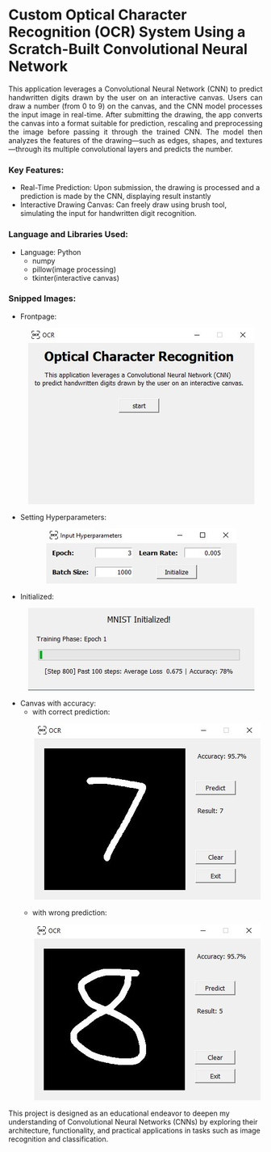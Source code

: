 # Custom Optical Character Recognition (OCR) System Using a Scratch-Built Convolutional Neural Network

<p align='justify'>
This application leverages a Convolutional Neural Network (CNN) to predict handwritten digits drawn by the user on an interactive canvas. 
Users can draw a number (from 0 to 9) on the canvas, and the CNN model processes the input image in real-time. After submitting the drawing, 
the app converts the canvas into a format suitable for prediction, rescaling and preprocessing the image before passing it through the trained CNN. 
The model then analyzes the features of the drawing—such as edges, shapes, and textures—through its multiple convolutional layers and predicts the number.
</p>

### Key Features:
-  Real-Time Prediction: Upon submission,  the drawing is processed and a prediction is made by the CNN, displaying result instantly
-  Interactive Drawing Canvas: Can freely draw using brush tool, simulating the input for handwritten digit recognition.

### Language and Libraries Used:
-  Language: Python
    -  numpy
    -  pillow(image processing)
    -  tkinter(interactive canvas)
 
### Snipped Images:
-    Frontpage:<p align='center'><img src="Images/homepage.JPG"></p>
-    Setting Hyperparameters:<p align='center'><img src="Images/hyperparameters.JPG"></p>
-    Initialized:<p align='center'><img src="Images/initialized.JPG"></p>
-    Canvas with accuracy:
      -    with correct prediction: <p align='center'><img src="Images/correctpred.JPG"></p>
      -    with wrong prediction: <p align='center'><img src="Images/wrongpred.JPG"></p>

This project is designed as an educational endeavor to deepen my understanding of Convolutional Neural Networks (CNNs) by exploring their architecture, functionality, and practical applications in tasks such as image recognition and classification.
